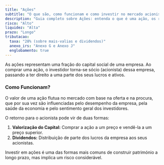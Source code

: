 ```yaml
---
title: "Ações"
subtitle: "O que são, como funcionam e como investir no mercado acionista."
description: "Guia completo sobre Ações: entenda o que é uma ação, os riscos envolvidos, a liquidez, o horizonte temporal de investimento e a tributação em Portugal."
risco: "Alto"
liquidez: "Alta"
prazo: "Longo"
tributacao:
  taxa: "28% (sobre mais-valias e dividendos)"
  anexo_irs: "Anexo G e Anexo J"
  englobamento: true
---
```


As ações representam uma fração do capital social de uma empresa. Ao comprar uma ação, o investidor torna-se sócio (acionista) dessa empresa, passando a ter direito a uma parte dos seus lucros e ativos.

### Como Funcionam?

O valor de uma ação flutua no mercado com base na oferta e na procura, que por sua vez são influenciadas pelo desempenho da empresa, pela saúde da economia e pelo sentimento geral dos investidores.

O retorno para o acionista pode vir de duas formas:

1.  **Valorização do Capital:** Comprar a ação a um preço e vendê-la a um preço superior.
2.  **Dividendos:** Distribuição de parte dos lucros da empresa aos seus acionistas.

Investir em ações é uma das formas mais comuns de construir património a longo prazo, mas implica um risco considerável.
